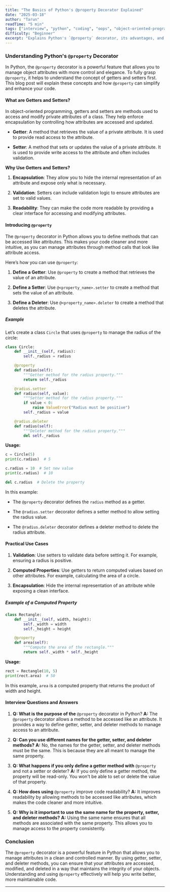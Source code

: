 ```yaml
---
title: "The Basics of Python's @property Decorator Explained"
date: "2025-03-18"
author: "Tarun"
readTime: "5 min"
tags: ["interview", "python", "coding", "oops", "object-oriented-programming", "decorators"]
difficulty: "Beginner"
excerpt: "Explains Python's `@property` decorator, its advantages, and usage with getters, setters, and deleters for enhanced code control and readability"
---
```

### Understanding Python's `@property` Decorator

In Python, the `@property` decorator is a powerful feature that allows you to manage object attributes with more control and elegance. To fully grasp `@property`, it helps to understand the concept of getters and setters first. This blog post will explain these concepts and how `@property` can simplify and enhance your code.

#### What are Getters and Setters?

In object-oriented programming, getters and setters are methods used to access and modify private attributes of a class. They help enforce encapsulation by controlling how attributes are accessed and updated.

* **Getter**: A method that retrieves the value of a private attribute. It is used to provide read access to the attribute.
    
* **Setter**: A method that sets or updates the value of a private attribute. It is used to provide write access to the attribute and often includes validation.
    

**Why Use Getters and Setters?**

1. **Encapsulation**: They allow you to hide the internal representation of an attribute and expose only what is necessary.
    
2. **Validation**: Setters can include validation logic to ensure attributes are set to valid values.
    
3. **Readability**: They can make the code more readable by providing a clear interface for accessing and modifying attributes.
    

#### Introducing `@property`

The `@property` decorator in Python allows you to define methods that can be accessed like attributes. This makes your code cleaner and more intuitive, as you can manage attributes through method calls that look like attribute access.

Here’s how you can use `@property`:

1. **Define a Getter**: Use `@property` to create a method that retrieves the value of an attribute.
    
2. **Define a Setter**: Use `@<property_name>.setter` to create a method that sets the value of an attribute.
    
3. **Define a Deleter**: Use `@<property_name>.deleter` to create a method that deletes the attribute.
    

##### Example

Let’s create a class `Circle` that uses `@property` to manage the radius of the circle:

```python
class Circle:
    def __init__(self, radius):
        self._radius = radius

    @property
    def radius(self):
        """Getter method for the radius property."""
        return self._radius

    @radius.setter
    def radius(self, value):
        """Setter method for the radius property."""
        if value < 0:
            raise ValueError("Radius must be positive")
        self._radius = value

    @radius.deleter
    def radius(self):
        """Deleter method for the radius property."""
        del self._radius
```

**Usage:**

```python
c = Circle(5)
print(c.radius)  # 5

c.radius = 10  # Set new value
print(c.radius)  # 10

del c.radius  # Delete the property
```

In this example:

* The `@property` decorator defines the `radius` method as a getter.
    
* The `@radius.setter` decorator defines a setter method to allow setting the radius value.
    
* The `@radius.deleter` decorator defines a deleter method to delete the radius attribute.
    

#### Practical Use Cases

1. **Validation**: Use setters to validate data before setting it. For example, ensuring a radius is positive.
    
2. **Computed Properties**: Use getters to return computed values based on other attributes. For example, calculating the area of a circle.
    
3. **Encapsulation**: Hide the internal representation of an attribute while exposing a clean interface.
    

##### Example of a Computed Property

```python
class Rectangle:
    def __init__(self, width, height):
        self._width = width
        self._height = height

    @property
    def area(self):
        """Compute the area of the rectangle."""
        return self._width * self._height
```

**Usage:**

```python
rect = Rectangle(10, 5)
print(rect.area)  # 50
```

In this example, `area` is a computed property that returns the product of width and height.

#### Interview Questions and Answers

1. **Q: What is the purpose of the** `@property` decorator in Python? **A:** The `@property` decorator allows a method to be accessed like an attribute. It provides a way to define getter, setter, and deleter methods to manage access to an attribute.
    
2. **Q: Can you use different names for the getter, setter, and deleter methods?** **A:** No, the names for the getter, setter, and deleter methods must be the same. This is because they are all meant to manage the same property.
    
3. **Q: What happens if you only define a getter method with** `@property` and not a setter or deleter? **A:** If you only define a getter method, the property will be read-only. You won't be able to set or delete the value of that property.
    
4. **Q: How does using** `@property` improve code readability? **A:** It improves readability by allowing methods to be accessed like attributes, which makes the code cleaner and more intuitive.
    
5. **Q: Why is it important to use the same name for the property, setter, and deleter methods?** **A:** Using the same name ensures that all methods are associated with the same property. This allows you to manage access to the property consistently.
    

### Conclusion

The `@property` decorator is a powerful feature in Python that allows you to manage attributes in a clean and controlled manner. By using getter, setter, and deleter methods, you can ensure that your attributes are accessed, modified, and deleted in a way that maintains the integrity of your objects. Understanding and using `@property` effectively will help you write better, more maintainable code.

---